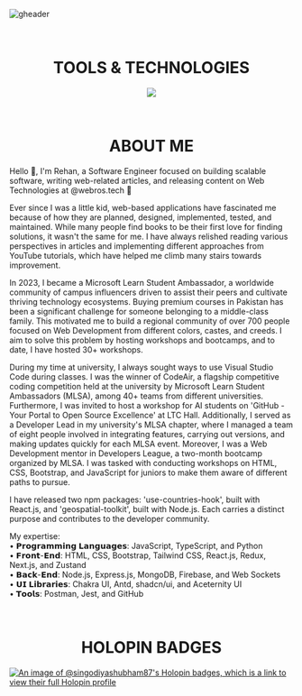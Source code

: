 <!-- HEADER -->
![gheader](https://iili.io/J7HaOFV.png)

<div>&nbsp;</div>
<h1 align="center">
TOOLS & TECHNOLOGIES
</h1>
  
<!--- language icons --->
<p align="center">
<a href="https://skillicons.dev">
<img src="https://skillicons.dev/icons?i=html,css,sass,bootstrap,tailwind,js,python,cpp,java,react,nextjs,typescript,redux,regex,nodejs,expressjs,mongodb,firebase,mysql,postman,netlify,vercel" /></a></p>
 
<div>&nbsp;</div>

<h1 align="center">
ABOUT ME
</h1>	

<div>
<p align="left">
Hello 👋, I'm Rehan, a Software Engineer focused on building scalable software, writing web-related articles, and releasing content on Web Technologies at @webros.tech 🚀

Ever since I was a little kid, web-based applications have fascinated me because of how they are planned, designed, implemented, tested, and maintained. While many people find books to be their first love for finding solutions, it wasn't the same for me. I have always relished reading various perspectives in articles and implementing different approaches from YouTube tutorials, which have helped me climb many stairs towards improvement.

In 2023, I became a Microsoft Learn Student Ambassador, a worldwide community of campus influencers driven to assist their peers and cultivate thriving technology ecosystems. Buying premium courses in Pakistan has been a significant challenge for someone belonging to a middle-class family. This motivated me to build a regional community of over 700 people focused on Web Development from different colors, castes, and creeds. I aim to solve this problem by hosting workshops and bootcamps, and to date, I have hosted 30+ workshops.

During my time at university, I always sought ways to use Visual Studio Code during classes. I was the winner of CodeAir, a flagship competitive coding competition held at the university by Microsoft Learn Student Ambassadors (MLSA), among 40+ teams from different universities. Furthermore, I was invited to host a workshop for AI students on 'GitHub - Your Portal to Open Source Excellence' at LTC Hall. Additionally, I served as a Developer Lead in my university's MLSA chapter, where I managed a team of eight people involved in integrating features, carrying out versions, and making updates quickly for each MLSA event. Moreover, I was a Web Development mentor in Developers League, a two-month bootcamp organized by MLSA. I was tasked with conducting workshops on HTML, CSS, Bootstrap, and JavaScript for juniors to make them aware of different paths to pursue. 

I have released two npm packages: 'use-countries-hook', built with React.js, and 'geospatial-toolkit', built with Node.js. Each carries a distinct purpose and contributes to the developer community. 

My expertise: </br>
• 𝗣𝗿𝗼𝗴𝗿𝗮𝗺𝗺𝗶𝗻𝗴 𝗟𝗮𝗻𝗴𝘂𝗮𝗴𝗲𝘀: JavaScript, TypeScript, and Python </br>
• 𝗙𝗿𝗼𝗻𝘁-𝗘𝗻𝗱: HTML, CSS, Bootstrap, Tailwind CSS, React.js, Redux, Next.js, and Zustand </br> 
• 𝗕𝗮𝗰𝗸-𝗘𝗻𝗱: Node.js, Express.js, MongoDB, Firebase, and Web Sockets </br>
• 𝗨𝗜 𝗟𝗶𝗯𝗿𝗮𝗿𝗶𝗲𝘀: Chakra UI, Antd, shadcn/ui, and Aceternity UI </br>
• 𝗧𝗼𝗼𝗹𝘀: Postman, Jest, and GitHub
</p>	
</div>
<!-- <div align="right">
<img src="https://iili.io/Hkr7GMQ.webp" width="200" height="200"/>
<div/> -->
<div>&nbsp;</div>

<h1 align="center">
HOLOPIN BADGES
</h1>

[![An image of @singodiyashubham87's Holopin badges, which is a link to view their full Holopin profile](https://holopin.me/abrehan2)](https://holopin.io/@abrehan2)
